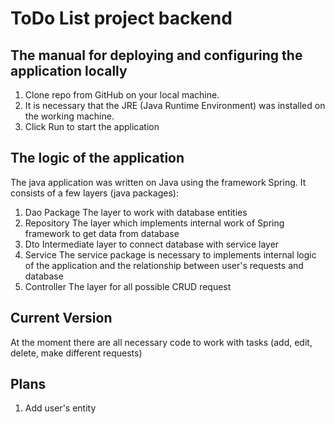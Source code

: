 ToDo List project backend
=====
## The manual for deploying and configuring the application locally

1. Clone repo from GitHub on your local machine.
2. It is necessary that the JRE (Java Runtime Environment) was installed on the working machine.
3. Click Run to start the application

## The logic of the application
The java application was written on Java using the framework Spring. It consists of a few layers (java packages):
1. Dao Package
   The layer to work with database entities
2. Repository
   The layer which implements internal work of Spring framework to get data from database
3. Dto
   Intermediate layer to connect database with service layer
4. Service
   The service package is necessary to implements internal logic of the application and the relationship between user's requests and database
5. Controller
   The layer for all possible CRUD request


## Current Version
At the moment there are all necessary code to work with tasks (add, edit, delete, make different requests)

## Plans
1. Add user's entity


 ~~~~

 

